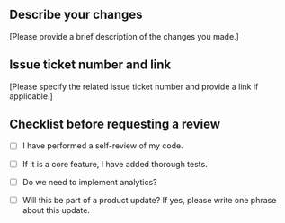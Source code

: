 ## Describe your changes

[Please provide a brief description of the changes you made.]

## Issue ticket number and link

[Please specify the related issue ticket number and provide a link if applicable.]

## Checklist before requesting a review

- [ ] I have performed a self-review of my code.
- [ ] If it is a core feature, I have added thorough tests.
- [ ] Do we need to implement analytics?
- [ ] Will this be part of a product update? If yes, please write one phrase about this update.


